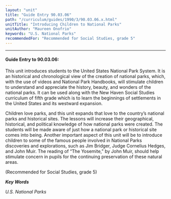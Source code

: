 ```yaml
---
layout: "unit"
title: "Guide Entry 90.03.06"
path: "/curriculum/guides/1990/3/90.03.06.x.html"
unitTitle: "Introducing Children to National Parks"
unitAuthor: "Maureen Onofrio"
keywords: "U.S. National Parks"
recommendedFor: "Recommended for Social Studies, grade 5"
---
```

<body>
<hr/>
 <h4>
  Guide Entry to 90.03.06:
 </h4>
 This unit introduces students to the United States National Park System. It is an historical and chronological view of the creation of national parks, which, with the use of videos and National Park Handbooks, will stimulate children to understand and appreciate the history, beauty, and wonders of the national parks. It can be used along with the New Haven Social Studies curriculum of fifth grade which is to learn the beginnings of settlements in the United States and its westward expansion.
 <p>
  Children love parks, and this unit expands that love to the country’s national parks and historical sites. The lessons will increase their geographical, historical, and political knowledge of how national parks were created. The students will be made aware of just how a national park or historical site comes into being. Another important aspect of this unit will be to introduce children to some of the famous people involved in National Parks discoveries and explorations, such as Jim Bridger, Judge Cornelius Hedges, and John Muir. The reading of “The Yosemite,” by John Muir, should help stimulate concern in pupils for the continuing preservation of these natural areas.
 </p>
 <p>
  (Recommended for Social Studies, grade 5)
 </p>
<p>
  <b>
   <i>
    Key Words
   </i>
  </b>
  <br/>
 </p>
 <p>
  <i>
   U.S. National Parks
  </i>
 </p>

</body>